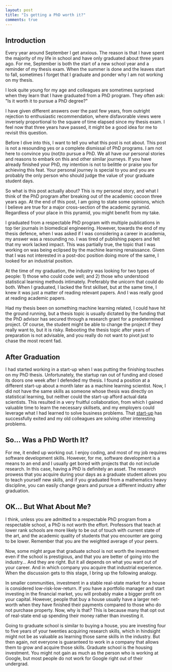 ```yaml
---
layout: post
title: "Is getting a PhD worth it?"
comments: true
---
```

## Introduction

Every year around September I get anxious. The reason is that I have spent the majority of my life in school and have only graduated about three years ago. For me, September is both the start of a new school year and a reminder of my thesis exam. When the summer is done and the leaves start to fall, sometimes I forget that I graduate and ponder why I am not working on my thesis.

I look quite young for my age and colleagues are sometimes surprised when they learn that I have graduated from a PhD program. They often ask: "Is it worth it to pursue a PhD degree?"

I have given different answers over the past few years, from outright rejection to enthusiastic recommendation, where disfavorable views were inversely proportional to the square of time elapsed since my thesis exam. I feel now that three years have passed, it might be a good idea for me to revisit this question.

Before I dive into this, I want to tell you what this post is not about. This post is not a resounding yes or a complete dismissal of PhD programs. I am not here to convince you (not)to pursue a PhD. We all have our personal stories and reasons to embark on this and other similar journeys. If you have already finished your PhD, my intention is not to belittle or praise you for achieving this feat. Your personal journey is special to you and you are probably the only person who should judge the value of your graduate student days.

So what is this post actually about? This is my personal story, and what I think of the PhD program after breaking out of the academic cocoon three years ago. At the end of this post, I am going to state some opinions, which I believe are true for a major cross-section of the academic pyramid. Regardless of your place in this pyramid, you might benefit from my take.

I graduated from a respectable PhD program with multiple publications in top tier journals in biomedical engineering. However, towards the end of my thesis defence, when I was asked if I was considering a career in academia, my answer was a resounding no. I was tired of publishing papers and felt that my work lacked impact. This was partially true, the topic that I was working on was being eclipsed by the machine learning renaissance. Given that I was not interested in
a post-doc position doing more of the same, I looked for an industrial position.

At the time of my graduation, the industry was looking for two types of people: 1) those who could code well; and 2) those who understood statistical learning methods intimately. Preferably the unicorn that could do both. When I graduated, I lacked the first skillset, but at the same time, I knew it was just a matter of reading relevant papers. And I was really good at reading academic papers.

Had my thesis been on something machine learning related, I could have hit the ground running, but a thesis topic is usually dictated by the funding that the PhD advisor has secured through a research grant for a predetermined project. Of course, the student might be able to change the project if they really want to, but it is risky. Rebooting the thesis topic after years of preparation is not advisable, and you really do not want to pivot just to chase the most recent fad.

## After Graduation

I had started working in a start-up when I was putting the finishing touches on my PhD thesis. Unfortunately, the startup ran out of funding and closed its doors one week after I defended my thesis. I found a position at a different start-up about a month later as a machine learning scientist. Now, I did not have the same skills as someone whose thesis was directly on statistical learning, but neither could the start-up afford actual data scientists. This resulted in a very fruitful collaboration, from which I gained valuable time to learn the necessary skillsets, and my employers could leverage what I had learned to solve business problems. That [start-up](http://copypants.com) has successfully exited and my old colleagues are solving other interesting problems.

## So... Was a PhD Worth It?

For me, it ended up working out. I enjoy coding, and most of my job requires software development skills. However, for me, software development is a means to an end and I usually get bored with projects that do not include research. In this case, having a PhD is definitely an asset. The research prowess that you acquire during your days as a graduate student allows you to teach yourself new skills, and if you graduated from a mathematics heavy discipline, you can easily change gears and pursue a different industry after graduation.

## OK... But What About Me?

I think, unless you are admitted to a respectable PhD program from a respectable school, a PhD is not worth the effort. Professors that teach at lower rank schools are more likely to be out of touch with current state of the art, and the academic quality of students that you encounter are going to be lower. Remember that you are the weighted average of your peers.

Now, some might argue that graduate school is not worth the investment even if the school is prestigious, and that you are better of going into the industry... And they are right. But it all depends on what you want out of your career. And in which company you acquire that industrial experience. When the discussion gets to this stage, I bring up the following analogy.

In smaller communities, investment in a stable real-state market for a house is considered low-risk-low-return. If you have a portfolio manager and start investing in the financial market, you will probably make a bigger profit on your capital. However, people that buy a house usually have a larger net-worth when they have finished their payments compared to those who do not purchase property. Now, why is that? This is because many that opt out of real-state end up spending their money rather than investing it.

Going to graduate school is similar to buying a house, you are investing four to five years of your twenties acquiring research skills, which in hindsight might not be as valuable as learning those same skills in the industry. But then again, not everyone is guaranteed to work in a company that allows them to grow and acquire those skills. Graduate school is the housing investment. You might not gain as much as the person who is working at Google, but most people do not work for Google right out of their undergrad.
